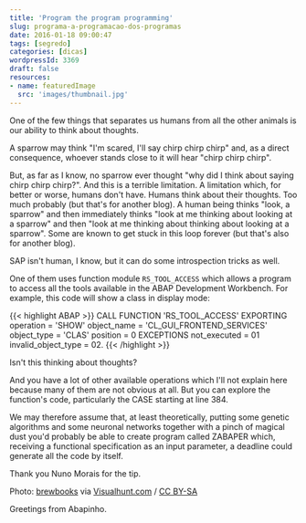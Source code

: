 ```yaml
---
title: 'Program the program programming'
slug: programa-a-programacao-dos-programas
date: 2016-01-18 09:00:47
tags: [segredo]
categories: [dicas]
wordpressId: 3369
draft: false
resources:
- name: featuredImage
  src: 'images/thumbnail.jpg'
---
```

One of the few things that separates us humans from all the other animals is our ability to think about thoughts.

A sparrow may think "I'm scared, I'll say chirp chirp chirp" and, as a direct consequence, whoever stands close to it will hear "chirp chirp chirp".

<!--more-->

But, as far as I know, no sparrow ever thought "why did I think about saying chirp chirp chirp?". And this is a terrible limitation. A limitation which, for better or worse, humans don't have. Humans think about their thoughts. Too much probably (but that's for another blog). A human being thinks "look, a sparrow" and then immediately thinks "look at me thinking about looking at a sparrow" and then "look at me thinking about thinking about looking at a sparrow". Some are known to get stuck in this loop forever (but that's also for another blog).

SAP isn't human, I know, but it can do some introspection tricks as well.

One of them uses function module `RS_TOOL_ACCESS` which allows a program to access all the tools available in the ABAP Development Workbench. For example, this code will show a class in display mode:


{{< highlight ABAP >}}
CALL FUNCTION 'RS_TOOL_ACCESS'
  EXPORTING
    operation           = 'SHOW'
    object_name         = 'CL_GUI_FRONTEND_SERVICES'
    object_type         = 'CLAS'
    position            = 0
  EXCEPTIONS
    not_executed        = 01
    invalid_object_type = 02.
{{< /highlight >}}

Isn't this thinking about thoughts?

And you have a lot of other available operations which I'll not explain here because many of them are not obvious at all. But you can explore the function's code, particularly the CASE starting at line 384.

We may therefore assume that, at least theoretically, putting some genetic algorithms and some neuronal networks together with a pinch of magical dust you'd probably be able to create program called ZABAPER which, receiving a functional specification as an input parameter, a deadline could generate all the code by itself.

Thank you Nuno Morais for the tip.

Photo: [brewbooks][1] via [Visualhunt.com][2] / [CC BY-SA][3]

Greetings from Abapinho.

   [1]: https://www.flickr.com/photos/brewbooks/7780990192/
   [2]: https://visualhunt.com/
   [3]: https://creativecommons.org/licenses/by-sa/2.0/
